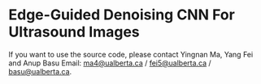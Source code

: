 # Edge-Guided Denoising CNN For Ultrasound Images

If you want to use the source code, please contact Yingnan Ma, Yang Fei and Anup Basu
Email: ma4@ualberta.ca / fei5@ualberta.ca / basu@ualberta.ca.
